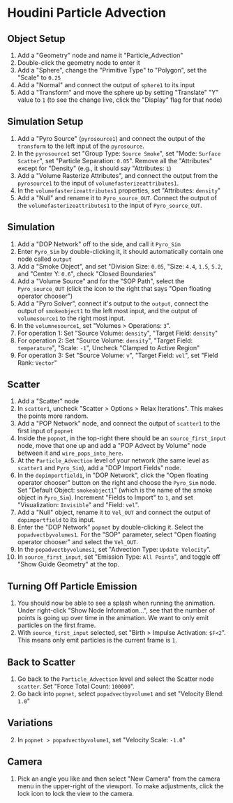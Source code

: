 # Houdini Particle Advection

## Object Setup

1. Add a "Geometry" node and name it "Particle_Advection"
2. Double-click the geometry node to enter it
3. Add a "Sphere", change the "Primitive Type" to "Polygon", set the "Scale" to `0.25`
4. Add a "Normal" and connect the output of `sphere1` to its input
5. Add a "Transform" and move the sphere up by setting "Translate" "Y" value to `1` (to see the change live, click the "Display" flag for that node)

## Simulation Setup

1. Add a "Pyro Source" (`pyrosource1`) and connect the output of the `transform` to the left input of the `pyrosource`.
2. In the `pyrosource1` set "Group Type: `Source Smoke`", set "Mode: `Surface Scatter`", set "Particle Separation: `0.05`". Remove all the "Attributes" except for "Density" (e.g., it should say "Attributes: `1`)
3. Add a "Volume Rasterize Attributes", and connect the output from the `pyrosource1` to the input of `volumefasterizeattributes1`.
4. In the `volumefasterizeattributes1` properties, set "Attributes: `density`"
5. Add a "Null" and rename it to `Pyro_source_OUT`. Connect the output of the `volumefasterizeattributes1` to the input of `Pyro_source_OUT`.

## Simulation

1. Add a "DOP Network" off to the side, and call it `Pyro_Sim`
2. Enter `Pyro_Sim` by double-clicking it, it should automatically contain one node called `output`
3. Add a "Smoke Object", and set "Division Size: `0.05`, "Size: `4.4`, `1.5`, `5.2`, and "Center Y: `0.6`", check "Closed Boundaries"
4. Add a "Volume Source" and for the "SOP Path", select the `Pyro_source_OUT` (click the icon to the right that says "Open floating operator chooser")
5. Add a "Pyro Solver", connect it's output to the `output`, connect the output of `smokeobject1` to the left most input, and the output of `volumesource1` to the right most input.
6. In the `volumnesource1`, set "Volumes > Operations: `3`".
7. For operation 1: Set "Source Volume: `density`", "Target Field: `density`" 
8. For operation 2: Set "Source Volume: `density`", "Target Field: `temperature`", "Scale: `-1`", Uncheck "Clamped to Active Region"
9. For operation 3: Set "Source Volume: `v`", "Target Field: `vel`", set "Field Rank: `Vector`"

## Scatter

1. Add a "Scatter" node
2. In `scatter1`, uncheck "Scatter > Options > Relax Iterations". This makes the points more random.
3. Add a "POP Network" node, and connect the output of `scatter1` to the first input of `popnet`
4. Inside the `popnet`, in the top-right there should be an `source_first_input` node, move that one up and add a "POP Advect by Volume" node between it and `wire_pops_into_here`.
5. At the `Particle_Advection` level of your network (the same level as `scatter1` and `Pyro_Sim`), add a "DOP Import Fields" node.
6. In the `dopimportfield1`, in "DOP Network", click the "Open floating operator chooser" button on the right and choose the `Pyro_Sim` node. Set "Default Object: `smokeobject1`" (which is the name of the smoke object in `Pyro_Sim`). Increment "Fields to Import" to `1`, and set "Visualization: `Invisible`" and "Field: `vel`".
7. Add a "Null" object, rename it to `Vel_OUT` and connect the output of `dopimportfield` to its input.
8. Enter the "DOP Network" `popnet` by double-clicking it. Select the `popadvectbyvolumes1`. For the "SOP" parameter, select "Open floating operator chooser" and select the `Vel_OUT`.
9. In the `popadvectbyvolumes1`, set "Advection Type: `Update Velocity`".
10. In `source_first_input`, set "Emission Type: `All Points`", and toggle off "Show Guide Geometry" at the top.

## Turning Off Particle Emission

1. You should now be able to see a splash when running the animation. Under right-click "Show Node Information...", see that the number of points is going up over time in the animation. We want to only emit particles on the first frame.
2. With `source_first_input` selected, set "Birth > Impulse Activation: `$F<2`". This means only emit particles is the current frame is `1`.

## Back to Scatter

1. Go back to the `Particle_Advection` level and select the Scatter node `scatter`. Set "Force Total Count: `100000`".
2. Go back into `popnet`, select `popadvectbyvolume1` and set "Velocity Blend: `1.0`"

## Variations

2. In `popnet > popadvectbyvolume1`, set "Velocity Scale: `-1.0`"

## Camera

1. Pick an angle you like and then select "New Camera" from the camera menu in the upper-right of the viewport. To make adjustments, click the lock icon to lock the view to the camera.
